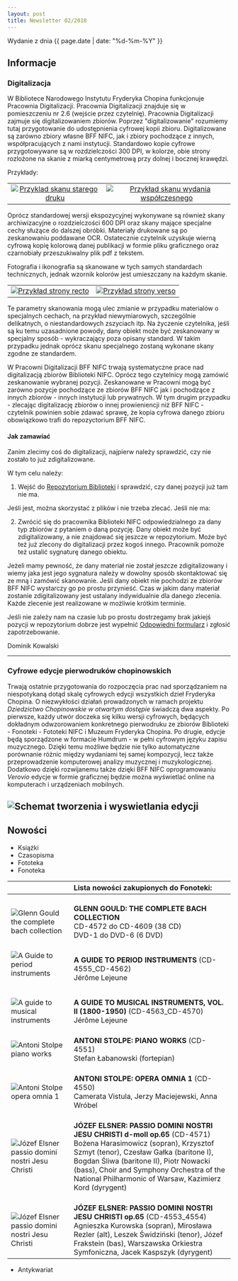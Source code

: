 ```yaml
---
layout: post
title: Newsletter 02/2018
---
```


Wydanie z dnia {{ page.date | date: "%d-%m-%Y" }}

## Informacje

### Digitalizacja

W Bibliotece Narodowego Instytutu Fryderyka Chopina funkcjonuje Pracownia Digitalizacji.
Pracownia Digitalizacji znajduje się w pomieszczeniu nr 2.6 (wejście przez czytelnię).
Pracownia Digitalizacji zajmuje się digitalizowaniem zbiorów.
Poprzez "digitalizowanie" rozumiemy tutaj przygotowanie do udostępnienia cyfrowej kopii zbioru.
Digitalizowane są zarówno zbiory własne BFF NIFC, jak i zbiory pochodzące z innych, współpracujących z nami instytucji.
Standardowo kopie cyfrowe przygotowywane są w rozdzielczości 300 DPI, w kolorze, obie strony rozlożone na skanie z miarką centymetrową przy dolnej i bocznej krawędzi.


Przykłady:

| | |
| :---: | :---: |
| [![Przyklad skanu starego druku](https://nifcbff.github.io/images/2018-02_DK_001.png?raw=true)](https://nifcbff.github.io/images/2018-02_DK_001.png?raw=true) | [![Przykład skanu wydania współczesnego](https://nifcbff.github.io/images/2018-02_DK_002.png?raw=true)](https://nifcbff.github.io/images/2018-02_DK_002.png?raw=true) |


Oprócz standardowej wersji ekspozycyjnej wykonywane są również skany archiwizacyjne o rozdzielczości 600 DPI oraz skany mające specjalne cechy służące do dalszej obróbki.
Materiały drukowane są po zeskanowaniu poddawane OCR.
Ostatecznie czytelnik uzyskuje wierną cyfrową kopię kolorową danej publikacji w formie pliku graficznego oraz czarnobiały przeszukiwalny plik pdf z tekstem.

Fotografia i ikonografia są skanowane w tych samych standardach technicznych, jednak wzornik kolorów jest umieszczany na każdym skanie.


| | |
| :---: | :---: |
| [![Przykład strony recto](https://nifcbff.github.io/images/2018-02_DK_003.png?raw=true)](https://nifcbff.github.io/images/2018-02_DK_003.png?raw=true) | [![Przykład strony verso](https://nifcbff.github.io/images/2018-02_DK_004.png?raw=true)](https://nifcbff.github.io/images/2018-02_DK_004.png?raw=true) |

Te parametry skanowania mogą ulec zmianie w przypadku materialów o specjalnych cechach, na przykład niewymiarowych, szczególnie delikatnych, o niestandardowych zszyciach itp.
Na życzenie czytelnika, jeśli są ku temu uzasadnione powody, dany obiekt może być zeskanowany w specjalny sposób - wykraczający poza opisany standard.
W takim przypadku jednak oprócz skanu specjalnego zostaną wykonane skany zgodne ze standardem.

W Pracowni Digitalizacji BFF NIFC trwają systematyczne prace nad digitalizacją zbiorów Biblioteki NIFC.
Oprócz tego czytelnicy mogą zamówić zeskanowanie wybranej pozycji.
Zeskanowane w Pracowni mogą być zarówno pozycje pochodzące ze zbiorów BFF NIFC jak i pochodzące z innych zbiorów - innych instytucji lub prywatnych.
W tym drugim przypadku - zlecając digitalizację zbiorów o innej prowieniencji niż BFF NIFC - czytelnik powinien sobie zdawać sprawę, że kopia cyfrowa danego zbioru obowiązkowo trafi do repozyctorium BFF NIFC.

#### Jak zamawiać

Zanim zlecimy coś do digitalizacji, najpierw należy sprawdzić, czy nie zostało to już zdigitalizowane.

W tym celu należy:

1. Wejść do [Repozytorium Biblioteki](http://148.81.200.238/) i sprawdzić, czy danej pozycji już tam nie ma.

  Jeśli jest, można skorzystać z plików i nie trzeba zlecać. Jeśli nie ma:

2. Zwrócić się do pracownika Biblioteki NIFC odpowiedzialnego za dany typ zbiorów z pytaniem o daną pozycję.
Dany obiekt może być zdigitalizowany, a nie znajdować się jeszcze w repozytorium.
Może być też już zlecony do digitalizacji przez kogoś innego.
Pracownik pomoże też ustalić sygnaturę danego obiektu.

Jeżeli mamy pewność, że dany materiał nie został jeszcze zdigitalizowany i wiemy jaka jest jego sygnatura należy w dowolny sposób skontaktować się ze mną i zamówić skanowanie.
Jeśli dany obiekt nie pochodzi ze zbiorów BFF NIFC wystarczy go po prostu przynieść.
Czas w jakim dany materiał zostanie zdigitalizowany jest ustalany indywidualnie dla danego zlecenia.
Każde zlecenie jest realizowane w możliwie krótkim terminie.

Jeśli nie zależy nam na czasie lub po prostu dostrzegamy brak jakiejś pozycji w repozytorium dobrze jest wypełnić [Odpowiedni formularz](https://docs.google.com/forms/d/e/1FAIpQLSdZoY8oK6cxvsSdm5vt-_2-95VH-mx1QNuu0FBiVFvWYiL_7g/viewform) i zgłosić zapotrzebowanie.

Dominik Kowalski

---

### Cyfrowe edycje pierwodruków chopinowskich
Trwają ostatnie przygotowania do rozpoczęcia prac nad sporządzaniem na niespotykaną dotąd skalę cyfrowych edycji wszystkich dzieł Fryderyka Chopina.
O niezwykłości działań prowadzonych w ramach projektu *Dziedzictwo Chopinowskie w otwartym dostępie* świadczą dwa aspekty.
Po pierwsze, każdy utwór doczeka się kilku wersji cyfrowych, będących dokładnym odwzorowaniem konkretnego pierwodruku ze zbiorów Biblioteki - Fonoteki - Fototeki NIFC i Muzeum Fryderyka Chopina.
Po drugie, edycje będą sporządzone w formacie Humdrum - w pełni cyfrowym języku zapisu muzycznego.
Dzięki temu możliwe będzie nie tylko automatyczne porównanie różnic między wydaniami tej samej kompozycji, lecz także przeprowadzenie komputerowej analizy muzycznej i muzykologicznej.
Dodatkowo dzięki rozwijanemu także dzięki BFF NIFC oprogramowaniu *Verovio* edycje w formie graficznej będzie można wyświetlać online na komputerach i urządzeniach mobilnych.

![Schemat tworzenia i wyswietlania edycji](https://nifcbff.github.io/images/2018-02_JI_001.png?raw=true)
---

## Nowości

- Książki
- Czasopisma
- Fototeka
- Fonoteka

|| **Lista nowości zakupionych do Fonoteki:** |
| :--- | :--- |
| <br>![Glenn Gould the complete bach collection](https://nifcbff.github.io/images/2018-02_MW_007.jpg?raw=true) | <br>**GLENN GOULD: THE COMPLETE BACH COLLECTION**<br>CD-4572 do CD-4609 (38 CD)<br>DVD-1 do DVD-6 (6 DVD) |
| <br>![A Guide to period instruments](https://nifcbff.github.io/images/2018-02_MW_001.png?raw=true) | <br>**A GUIDE TO PERIOD INSTRUMENTS** (CD-4555_CD-4562)<br>Jérôme Lejeune<br> |
| <br>![A guide to musical instruments](https://nifcbff.github.io/images/2018-02_MW_002.png?raw=true) | <br>**A GUIDE TO MUSICAL INSTRUMENTS, VOL. II (1800-1950)** (CD-4563_CD-4570)<br>Jérôme Lejeune |
| <br>![Antoni Stolpe piano works](https://nifcbff.github.io/images/2018-02_MW_003.png?raw=true) | <br>**ANTONI STOLPE: PIANO WORKS** (CD-4551)<br>Stefan Łabanowski (fortepian) |
| <br>![Antoni Stolpe opera omnia 1](https://nifcbff.github.io/images/2018-02_MW_004.png?raw=true) | <br>**ANTONI STOLPE: OPERA OMNIA 1** (CD-4550)<br>Camerata Vistula, Jerzy Maciejewski, Anna Wróbel |
| <br>![Józef Elsner passio domini nostri Jesu Christi](https://nifcbff.github.io/images/2018-02_MW_005.png?raw=true) | <br>**JÓZEF ELSNER: PASSIO DOMINI NOSTRI JESU CHRISTI d-moll op.65** (CD-4571)<br>Bożena Harasimowicz (sopran), Krzysztof Szmyt (tenor), Czesław Gałka (baritone I), Bogdan Śliwa (baritone II), Piotr Nowacki (bass), Choir and Symphony Orchestra of the National Philharmonic of Warsaw, Kazimierz Kord (dyrygent) |
| <br>![Józef Elsner passio domini nostri Jesu Christi](https://nifcbff.github.io/images/2018-02_MW_006.png?raw=true) | <br>**JÓZEF ELSNER: PASSIO DOMINI NOSTRI JESU CHRISTI op.65** (CD-4553_4554)<br>Agnieszka Kurowska (sopran), Mirosława Rezler (alt), Leszek Świdziński (tenor), Józef Frakstein (bas), Warszawska Orkiestra Symfoniczna, Jacek Kaspszyk (dyrygent) |

- Antykwariat
